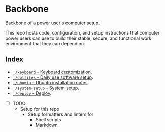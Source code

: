 # Backbone

Backbone of a power user's computer setup.

This repo hosts code, configuration, and setup instructions that computer power users can use to build their stable, secure, and functional work environment that they can depend on.

## Index

- [`./keyboard` - Keyboard customization](./keyboard/README.md).
- [`./dotfiles` - Daily use software setup](./dotfiles/README.md).
- [`./ubuntu` - Ubuntu installation notes](./ubuntu/README.md).
- [`./system-setup` - System setup](./system-setup/README.md).
- [`./deploy` - Deploy](./deploy/README.md).

- [ ] TODO
  - Setup for this repo
    - Setup formatters and linters for
      - Shell scripts
      - Markdown
